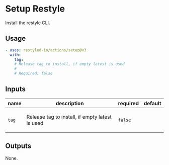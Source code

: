 # Setup Restyle

Install the restyle CLI.

## Usage

```yaml
- uses: restyled-io/actions/setup@v3
  with:
    tag:
    # Release tag to install, if empty latest is used
    #
    # Required: false
```

## Inputs

| name  | description                                            | required | default |
| ----- | ------------------------------------------------------ | -------- | ------- |
| `tag` | <p>Release tag to install, if empty latest is used</p> | `false`  |         |

## Outputs

None.
